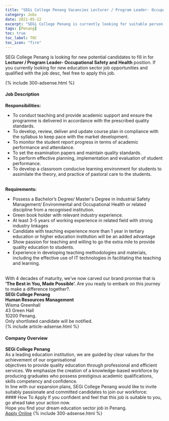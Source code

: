 ```yaml
---
title: "SEGi College Penang Vacancies Lecturer / Program Leader- Occupational Safety and Health" 
category: Jobs 
date: 2021-05-22 
excerpt: "SEGi College Penang is currently looking for suitable person to fill in the Lecturer / Program Leader- Occupational Safety and Health which positioned at Penang" 
tags: [Penang] 
toc: true 
toc_label: TOC 
toc_icon: "fire" 
--- 
```


<p>SEGi College Penang is looking for new potential candidates to fill in for <b>Lecturer / Program Leader- Occupational Safety and Health</b> position. If you currently looking for new education sector job opportunities and qualified with the job desc, feel free to apply this job.
</p>{% include 300-adsense.html %} 
<div><div><h4>Job Description</h4></div><div><div><span><div><div><strong>Responsibilities:</strong></div><ul><li>To conduct teaching and provide academic support and ensure the programme is delivered in accordance with the prescribed quality standards.</li><li>To develop, review, deliver and update course plan in compliance with the syllabus to keep pace with the market development.</li><li>To monitor the student report progress in terms of academic performance and attendance.</li><li>To set the examination papers and maintain quality standards.</li><li>To perform effective planning, implementation and evaluation of student performance.</li><li>To develop a classroom conducive learning environment for students to assimilate the theory, and practice of pastoral care to the students.</li></ul><div><br><strong>Requirements:</strong></div><ul><li>Possess a Bachelor&#8217;s Degree/ Master's Degree in Industrial Safety Management/ Environmental and Occupational Health or related discipline from a recognised institution.</li><li>Green book holder with relevant industry experience.</li><li>At least 3-5 years of working experience in related field with strong industry linkages</li><li>Candidate with teaching experience more than 1 year in tertiary education or higher education institution will be an added advantage</li><li>Show passion for teaching and willing to go the extra mile to provide quality education to students.</li><li>Experience in developing teaching methodologies and materials, including the effective use of IT technologies in facilitating the teaching and learning.</li></ul><div><div><br>With 4 decades of maturity, we&#8217;ve now carved our brand promise that is <strong>&#8216;The Best in You, Made Possible&#8217;.</strong> Are you ready to embark on this journey to make a difference together?.</div><div><strong>SEGi College Penang<br>Human Resources Management</strong><br>Wisma Greenhall<br>43 Green Hall<br>10200 Penang.</div>Only shortlisted candidate will be notified.</div></div></span></div></div></div> 
{% include article-adsense.html %} 
<div><div><h4>Company Overview</h4></div><div><div><span><div><div>
<div>
<strong>SEGi College Penang </strong></div>
<div>
		As a leading education institution, we are guided by clear values for the achievement of our organisational</div>
<div>
		objectives to provide quality education through professional and efficient services. We emphasize the creation of a knowledge-based workforce by producing graduates who possess prestigious academic qualifications, skills competency and confidence.</div>
<div>
		In line with our expansion plans, SEGi College Penang would like to invite suitably passionate and committed candidates to join our workforce:</div>
</div></div></span></div></div></div> 
#### How To Apply 
If you confident and feel that this job is suitable to you, go ahead take your action now. <br/> 
Hope you find your dream education sector job in Penang. <br/> 
<a href="https://www.jobstreet.com.my/en/job/lecturer-program-leader-occupational-safety-and-health-4573292?jobId=jobstreet-my-job-4573292" class="btn btn--info" target="_blank" rel="nofollow noopenner">Apply Online</a> 
{% include 300-adsense.html %} 
